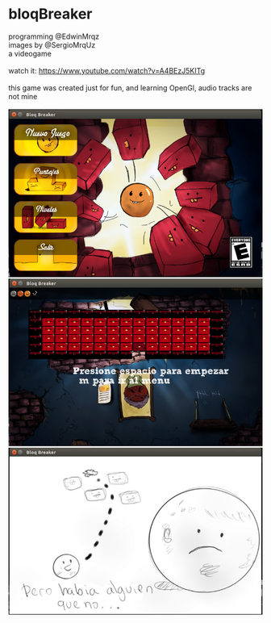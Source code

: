 # bloqBreaker  
programming    @EdwinMrqz<br>
images by      @SergioMrqUz<br>
a videogame<br>
<br>
watch it: https://www.youtube.com/watch?v=A4BEzJ5KITg<br>
<br>
this game was created just for fun, and learning OpenGl, audio tracks are not mine<br>
<br>
![bloqBreaker 1](/screenshots/bloqBreaker1.png)<br>
![bloqBreaker 2](/screenshots/bloqBreaker2.png)<br>
![bloqBreaker 3](/screenshots/bloqBreaker3.png)<br>
